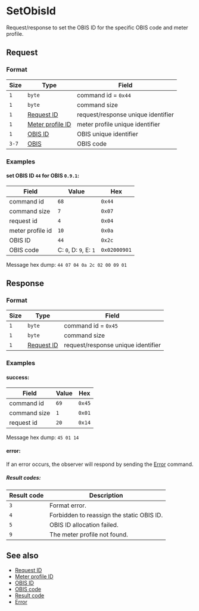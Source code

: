 # SetObisId

Request/response to set the OBIS ID for the specific OBIS code and meter profile.


## Request

### Format

| Size  | Type                                             | Field                              |
| ----- | ------------------------------------------------ | ---------------------------------- |
| `1`   | `byte`                                           | command id = `0x44`                |
| `1`   | `byte`                                           | command size                       |
| `1`   | [Request ID](../types.md#request-id)             | request/response unique identifier |
| `1`   | [Meter profile ID](../types.md#meter-profile-id) | meter profile unique identifier    |
| `1`   | [OBIS ID](../types.md#obis-id)                   | OBIS unique identifier             |
| `3-7` | [OBIS](../types.md#obis)                         | OBIS code                          |

### Examples

#### set OBIS ID `44` for OBIS `0.9.1`:

| Field            | Value                  | Hex          |
| ---------------- | ---------------------- | ------------ |
| command id       | `68`                   | `0x44`       |
| command size     | `7`                    | `0x07`       |
| request id       | `4`                    | `0x04`       |
| meter profile id | `10`                   | `0x0a`       |
| OBIS ID          | `44`                   | `0x2c`       |
| OBIS code        | C: `0`, D: `9`, E: `1` | `0x02000901` |

Message hex dump: `44 07 04 0a 2c 02 00 09 01`


## Response

### Format

| Size | Type                                 | Field                              |
| ---- | ------------------------------------ | ---------------------------------- |
| `1`  | `byte`                               | command id = `0x45`                |
| `1`  | `byte`                               | command size                       |
| `1`  | [Request ID](../types.md#request-id) | request/response unique identifier |


### Examples

#### success:

| Field        | Value | Hex    |
| ------------ | ----- | ------ |
| command id   | `69`  | `0x45` |
| command size | `1`   | `0x01` |
| request id   | `20`  | `0x14` |

Message hex dump: `45 01 14`

#### error:

If an error occurs, the observer will respond by sending the [Error](./uplink/Error.md) command.

##### Result codes:

| Result code | Description                               |
| ----------- | ----------------------------------------- |
| `3`         | Format error.                             |
| `4`         | Forbidden to reassign the static OBIS ID. |
| `5`         | OBIS ID allocation failed.                |
| `9`         | The meter profile not found.              |


## See also

* [Request ID](../types.md#request-id)
* [Meter profile ID](../types.md#meter-profile-id)
* [OBIS ID](../types.md#obis-id)
* [OBIS code](../types.md#obis)
* [Result code](../types.md#result-code)
* [Error](./uplink/Error.md)
